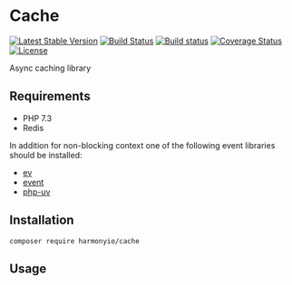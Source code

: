 # Cache

[![Latest Stable Version](https://poser.pugx.org/harmonyio/cache/v/stable)](https://packagist.org/packages/harmonyio/cache)
[![Build Status](https://travis-ci.org/HarmonyIO/Cache.svg?branch=master)](https://travis-ci.org/HarmonyIO/Cache)
[![Build status](https://ci.appveyor.com/api/projects/status/3ohrrm40gmmemd7i/branch/master?svg=true)](https://ci.appveyor.com/project/PeeHaa/cache/branch/master)
[![Coverage Status](https://coveralls.io/repos/github/HarmonyIO/Cache/badge.svg?branch=master)](https://coveralls.io/github/HarmonyIO/Cache?branch=master)
[![License](https://poser.pugx.org/harmonyio/cache/license)](https://packagist.org/packages/harmonyio/cache)

Async caching library

## Requirements

- PHP 7.3
- Redis

In addition for non-blocking context one of the following event libraries should be installed:

- [ev](https://pecl.php.net/package/ev)
- [event](https://pecl.php.net/package/event)
- [php-uv](https://github.com/bwoebi/php-uv)

## Installation

```
composer require harmonyio/cache
```

## Usage
